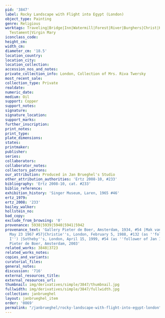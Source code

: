 ```yaml
---
pid: '3847'
label: Rocky Landscape with Flight into Egypt (London)
object_type: Painting
genre: Religious
worktags: Traveling|Bridge|Inn|Watermill|Forest|River|Burghers|Christ|Holy family|New
  Testament|Virgin Mary
iconclass_code:
height_cm:
width_cm:
diameter_cm: '18.5'
location_country:
location_city:
location_collection:
accession_nos_and_notes:
private_collection_info: London, Collection of Mrs. Riva Twersky
most_recent_sale:
collection_type: Private
realdate:
numeric_date:
medium: Oil
support: Copper
support_notes:
signature:
signature_location:
support_marks:
further_inscription:
print_notes:
print_type:
plate_dimensions:
states:
printmaker:
publisher:
series:
collaborators:
collaborator_notes:
collectors_patrons:
our_attribution: Produced in Jan Brueghel's Studio
other_attribution_authorities: 'Ertz 2008-10, #233'
bibliography: 'Ertz 2008-10, cat. #233'
biblio_reference:
exhibition_history: 'Singer Museum, Laren, 1965 #46'
ertz_1979:
ertz_2008: '233'
bailey_walker:
hollstein_no:
bad_copy:
exclude_from_browsing: '0'
provenance: 5938|5939|5940|5941|5942
provenance_text: 'Gallery Pieter de Boer, Amsterdam, 1934, #54 |Mak van Waay, Amsterdam,
  May 23 1967 #57|Christie''s, London, February 5, 1988, #132 (as ''follower of Jan
  I'') |Sotheby''s, London, April 15, 1999, #54 (as ''follower of Jan I'')|Gallery
  Pieter de Boer, Amsterdam, 2003'
related_works: 3848|3723
related_works_notes:
copies_and_variants:
curatorial_files:
general_notes:
discussion: '716'
external_resources_title:
external_resources_url:
thumbnail: img/derivatives/simple/3847/thumbnail.jpg
fullwidth: img/derivatives/simple/3847/fullwidth.jpg
collection: janbrueghel
layout: janbrueghel_item
order: '0869'
permalink: "/janbrueghel/rocky-landscape-with-flight-into-egypt-london"
---
```

